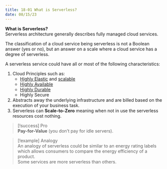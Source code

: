 ```yaml
---
title: 18-01 What is Serverless?
date: 08/15/23
---
```


**What is Serverless?**  
Serverless architecture generally describes fully managed cloud services.

The classification of a cloud service being serverless is not a Boolean answer (yes or no), but an answer on a scale where a cloud service has a degree of serverless.

A serverless service could have all or most of the following characteristics:

1. Cloud Principles such as: 
   * [Highly Elastic](../04%20Cloud%20Architecture/04-04%20High%20Elasticity.md) and [scalable](../04%20Cloud%20Architecture/04-03%20High%20Scalability.md)
   * [Highly Available](../04%20Cloud%20Architecture/04-02%20High%20Availability.md)
   * [Highly Durable](../04%20Cloud%20Architecture/04-06%20High%20Durability.md)
   * Highly Secure
1. Abstracts away the underlying infrastructure and are billed based on the execution of your business task.
1. Serverless can **Scale-to-Zero** meaning when not in use the serverless resources cost nothing.

 > 
 > \[!success\] Pro  
 > **Pay-for-Value** (you don’t pay for idle servers).

 > 
 > \[!example\] Analogy  
 > An analogy of serverless could be similar to an energy rating labels which allows consumers to compare the energy efficiency of a product.   
 > Some services are more serverless than others.
